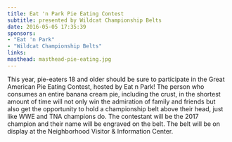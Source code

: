 ```yaml
---
title: Eat 'n Park Pie Eating Contest
subtitle: presented by Wildcat Championship Belts
date: 2016-05-05 17:35:39
sponsors:
- "Eat 'n Park"
- "Wildcat Championship Belts"
links:
masthead: masthead-pie-eating.jpg
---
```

This year, pie-eaters 18 and older should be sure to participate in the Great American Pie Eating Contest, hosted by Eat n Park! The person who consumes an entire banana cream pie, including the crust, in the shortest amount of time will not only win the admiration of family and friends but also get the opportunity to hold a championship belt above their head, just like WWE and TNA champions do. The contestant will be the 2017 champion and their name will be engraved on the belt. The belt will be on display at the Neighborhood Visitor &amp; Information Center.
